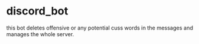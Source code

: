 # discord_bot
this bot deletes offensive or any potential cuss words in the messages and manages the whole server.
